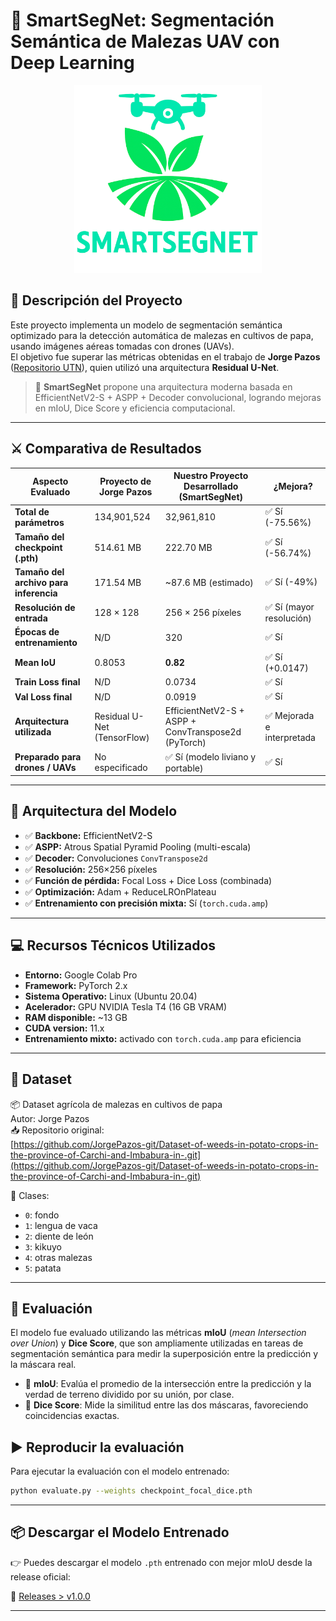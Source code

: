 # 🌱 SmartSegNet: Segmentación Semántica de Malezas UAV con Deep Learning

<p align="center">
  <img src="SmartSegNet.png" alt="SmartSegNet Logo" width="300"/>
</p>


## 📘 Descripción del Proyecto

Este proyecto implementa un modelo de segmentación semántica optimizado para la detección automática de malezas en cultivos de papa, usando imágenes aéreas tomadas con drones (UAVs).  
El objetivo fue superar las métricas obtenidas en el trabajo de **Jorge Pazos** ([Repositorio UTN](https://repositorio.utn.edu.ec/handle/123456789/16794)), quien utilizó una arquitectura **Residual U-Net**.

> 📌 **SmartSegNet** propone una arquitectura moderna basada en EfficientNetV2-S + ASPP + Decoder convolucional, logrando mejoras en mIoU, Dice Score y eficiencia computacional.

---

## ⚔️ Comparativa de Resultados


| **Aspecto Evaluado**              | **Proyecto de Jorge Pazos**                | **Nuestro Proyecto Desarrollado (SmartSegNet)**             | **¿Mejora?**                  |
|-----------------------------------|-------------------------------------------|-------------------------------------------------------------|-------------------------------|
| **Total de parámetros**           | 134,901,524                               | 32,961,810                                                  | ✅ Sí (-75.56%)               |
| **Tamaño del checkpoint (.pth)**  | 514.61 MB                                 | 222.70 MB                                                   | ✅ Sí (-56.74%)               |
| **Tamaño del archivo para inferencia** | 171.54 MB                            | ~87.6 MB (estimado)                                         | ✅ Sí (-49%)                  |
| **Resolución de entrada**         | 128 × 128                                 | 256 × 256 píxeles                                           | ✅ Sí (mayor resolución)      |
| **Épocas de entrenamiento**       | N/D                                       | 320                                                         | ✅ Sí                         |  |
| **Mean IoU**                      | 0.8053                                    | **0.82**                                                  | ✅ Sí (+0.0147)               |
| **Train Loss final**              | N/D                                       | 0.0734                                                      | ✅ Sí                         |
| **Val Loss final**                | N/D                                       | 0.0919                                                      | ✅ Sí                         |
| **Arquitectura utilizada**        | Residual U-Net (TensorFlow)               | EfficientNetV2-S + ASPP + ConvTranspose2d (PyTorch)         | ✅ Mejorada e interpretada    |
| **Preparado para drones / UAVs**  | No especificado                          | ✅ Sí (modelo liviano y portable)                           | ✅ Sí                         |


---

## 🧠 Arquitectura del Modelo

- ✅ **Backbone:** EfficientNetV2-S
- ✅ **ASPP:** Atrous Spatial Pyramid Pooling (multi-escala)
- ✅ **Decoder:** Convoluciones `ConvTranspose2d`
- ✅ **Resolución:** 256×256 píxeles
- ✅ **Función de pérdida:** Focal Loss + Dice Loss (combinada)
- ✅ **Optimización:** Adam + ReduceLROnPlateau
- ✅ **Entrenamiento con precisión mixta:** Sí (`torch.cuda.amp`)

---

## 💻 Recursos Técnicos Utilizados

- **Entorno:** Google Colab Pro
- **Framework:** PyTorch 2.x
- **Sistema Operativo:** Linux (Ubuntu 20.04)
- **Acelerador:** GPU NVIDIA Tesla T4 (16 GB VRAM)
- **RAM disponible:** ~13 GB
- **CUDA version:** 11.x
- **Entrenamiento mixto:** activado con `torch.cuda.amp` para eficiencia

---

## 📁 Dataset

📦 Dataset agrícola de malezas en cultivos de papa  
Autor: Jorge Pazos  
📥 Repositorio original:  
[https://github.com/JorgePazos-git/Dataset-of-weeds-in-potato-crops-in-the-province-of-Carchi-and-Imbabura-in-.git](https://github.com/JorgePazos-git/Dataset-of-weeds-in-potato-crops-in-the-province-of-Carchi-and-Imbabura-in-.git)

📌 Clases:
- `0`: fondo
- `1`: lengua de vaca
- `2`: diente de león
- `3`: kikuyo
- `4`: otras malezas
- `5`: patata

---
## 🧪 Evaluación

El modelo fue evaluado utilizando las métricas **mIoU** (*mean Intersection over Union*) y **Dice Score**, que son ampliamente utilizadas en tareas de segmentación semántica para medir la superposición entre la predicción y la máscara real.

- 🔷 **mIoU**: Evalúa el promedio de la intersección entre la predicción y la verdad de terreno dividido por su unión, por clase.
- 🔷 **Dice Score**: Mide la similitud entre las dos máscaras, favoreciendo coincidencias exactas.

## ▶️ Reproducir la evaluación

Para ejecutar la evaluación con el modelo entrenado:

```bash
python evaluate.py --weights checkpoint_focal_dice.pth
```
---
## 📦 Descargar el Modelo Entrenado

👉 Puedes descargar el modelo `.pth` entrenado con mejor mIoU desde la release oficial:

🔗 [Releases > v1.0.0](https://github.com/DiegoCuaycal/SmartSegNet/releases/tag/v1.0.0)

---


